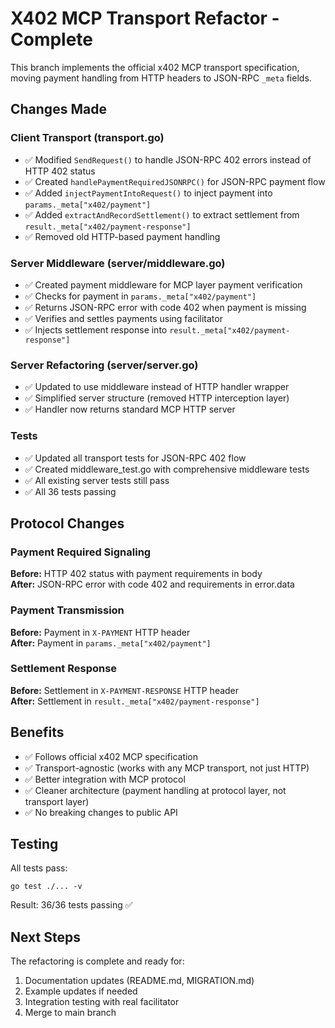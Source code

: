 # X402 MCP Transport Refactor - Complete

This branch implements the official x402 MCP transport specification, moving payment handling from HTTP headers to JSON-RPC `_meta` fields.

## Changes Made

### Client Transport (transport.go)
- ✅ Modified `SendRequest()` to handle JSON-RPC 402 errors instead of HTTP 402 status
- ✅ Created `handlePaymentRequiredJSONRPC()` for JSON-RPC payment flow
- ✅ Added `injectPaymentIntoRequest()` to inject payment into `params._meta["x402/payment"]`
- ✅ Added `extractAndRecordSettlement()` to extract settlement from `result._meta["x402/payment-response"]`
- ✅ Removed old HTTP-based payment handling

### Server Middleware (server/middleware.go)
- ✅ Created payment middleware for MCP layer payment verification
- ✅ Checks for payment in `params._meta["x402/payment"]`
- ✅ Returns JSON-RPC error with code 402 when payment is missing
- ✅ Verifies and settles payments using facilitator
- ✅ Injects settlement response into `result._meta["x402/payment-response"]`

### Server Refactoring (server/server.go)
- ✅ Updated to use middleware instead of HTTP handler wrapper
- ✅ Simplified server structure (removed HTTP interception layer)
- ✅ Handler now returns standard MCP HTTP server

### Tests
- ✅ Updated all transport tests for JSON-RPC 402 flow
- ✅ Created middleware_test.go with comprehensive middleware tests
- ✅ All existing server tests still pass
- ✅ All 36 tests passing

## Protocol Changes

### Payment Required Signaling
**Before:** HTTP 402 status with payment requirements in body  
**After:** JSON-RPC error with code 402 and requirements in error.data

### Payment Transmission
**Before:** Payment in `X-PAYMENT` HTTP header  
**After:** Payment in `params._meta["x402/payment"]`

### Settlement Response
**Before:** Settlement in `X-PAYMENT-RESPONSE` HTTP header  
**After:** Settlement in `result._meta["x402/payment-response"]`

## Benefits

- ✅ Follows official x402 MCP specification
- ✅ Transport-agnostic (works with any MCP transport, not just HTTP)
- ✅ Better integration with MCP protocol
- ✅ Cleaner architecture (payment handling at protocol layer, not transport layer)
- ✅ No breaking changes to public API

## Testing

All tests pass:
```
go test ./... -v
```

Result: 36/36 tests passing ✅

## Next Steps

The refactoring is complete and ready for:
1. Documentation updates (README.md, MIGRATION.md)
2. Example updates if needed
3. Integration testing with real facilitator
4. Merge to main branch
